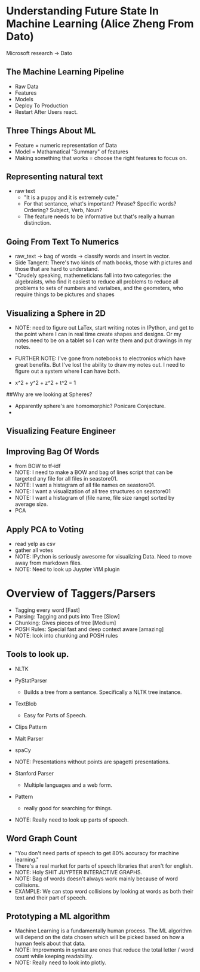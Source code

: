 # Understanding Future State In Machine Learning (Alice Zheng From Dato)
Microsoft research -> Dato
## The Machine Learning Pipeline
* Raw Data
* Features
* Models
* Deploy To Production
* Restart After Users react.

## Three Things About ML
* Feature = numeric representation of Data
* Model = Mathamatical "Summary" of features
* Making something that works = choose the right features to focus on.
## Representing natural text
* raw text
    * "It is a puppy and it is extremely cute."
    * For that sentance, what's important? Phrase? Specific words? Ordering? Subject, Verb, Noun?
    * The feature needs to be informative but that's really a human distinction.

## Going From Text To Numerics
* raw_text -> bag of words -> classify words and insert in vector.
* Side Tangent: There's two kinds of math books, those with pictures and those that are hard to understand.
* "Crudely speaking, mathemeticians fall into two categories: the algebraists,
who find it easiest to reduce all problems to reduce all problems to sets of
numbers and varialbes, and the geometers, who require things to be pictures and
shapes

## Visualizing a Sphere in 2D
* NOTE: need to figure out LaTex, start writing notes in IPython, and get to the
 point where I can in real time create shapes and designs. Or my notes need to 
 be on a tablet so I can write them and put drawings in my notes.

* FURTHER NOTE: I've gone from notebooks to electronics which have great benefits.
But I've lost the ability to draw my notes out. I need to figure out a system where
I can have both.

* x^2 + y^2 + z^2 + t^2 = 1

##Why are we looking at Spheres?
* Apparently sphere's are homomorphic? Ponicare Conjecture.
* 
## Visualizing Feature Engineer

## Improving Bag Of Words
* from BOW to tf-idf
* NOTE: I need to make a BOW and bag of lines script that can be targeted any file for all files in seastore01.
* NOTE: I want a histagram of all file names on seastore01.
* NOTE: I want a visualization of all tree structures on seastore01
* NOTE: I want a histagram of (file name, file size range) sorted by average size.
* PCA

## Apply PCA to Voting
* read yelp as csv
* gather all votes
* NOTE: IPython is seriously awesome for visualizing Data. Need to move away from markdown files.
* NOTE: Need to look up Juypter VIM plugin

# Overview of Taggers/Parsers
* Tagging every word [Fast]
* Parsing: Tagging and puts into Tree [Slow]
* Chunking: Gives pieces of tree [Medium]
* POSH Rules: Special fast and deep context aware [amazing]
* NOTE: look into chunking and POSH rules

## Tools to look up.
* NLTK
* PyStatParser
    * Builds a tree from a sentance. Specifically a NLTK tree instance.
* TextBlob
    * Easy for Parts of Speech.
* Clips Pattern
* Malt Parser
* spaCy
* NOTE: Presentations without points are spagetti presentations.
* Stanford Parser
    * Multiple languages and a web form.
* Pattern
    * really good for searching for things.

* NOTE: Really need to look up parts of speech.

## Word Graph Count
* "You don't need parts of speech to get 80% accuracy for machine learning."
* There's a real market for parts of speech libraries that aren't for english.
* NOTE: Holy SHIT JUYPTER INTERACTIVE GRAPHS.
* NOTE: Bag of words doesn't always work mainly because of word collisions.
* EXAMPLE: We can stop word collisions by looking at words as both their text
           and their part of speech.

## Prototyping a ML algorithm
* Machine Learning is a fundamentally human process. The ML algorithm will
depend on the data chosen which will be picked based on how a human feels about
that data.
* NOTE: Improvments in syntax are ones that reduce the total letter / word count
while keeping readability.
* NOTE: Really need to look into plotly.
